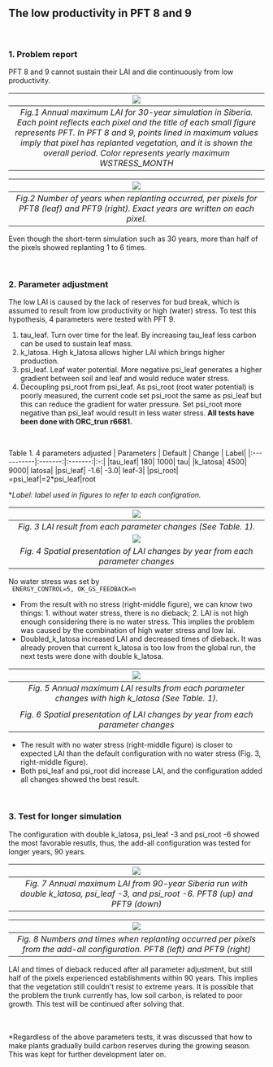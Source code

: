 ## The low productivity in PFT 8 and 9 

</br>

### 1. Problem report

PFT 8 and 9 cannot sustain their LAI and die continuously from low productivity. 

|![](default_LAI_Max.png)|
|:--:|
|*Fig.1 Annual maximum LAI for 30-year simulation in Siberia. Each point reflects each pixel and the title of each small figure represents PFT. In PFT 8 and 9, points lined in maximum values imply that pixel has replanted vegetation, and it is shown the overall period. Color represents yearly maximum WSTRESS_MONTH*|
 
|![](sibera.30yr.die.png)|
|:---:|
|*Fig.2 Number of years when replanting occurred, per pixels for PFT8 (leaf) and PFT9 (right). Exact years are written on each pixel.*|

Even though the short-term simulation such as 30 years, more than half of the pixels showed replanting 1 to 6 times.

</br>

### 2. Parameter adjustment

The low LAI is caused by the lack of reserves for bud break, which is assumed to result from low productivity or high (water) stress. To test this hypothesis, 4 parameters were tested with PFT 9.

1) tau_leaf. Turn over time for the leaf. By increasing tau_leaf less carbon can be used to sustain leaf mass.
2) k_latosa. High k_latosa allows higher LAI which brings higher production.
3) psi_leaf. Leaf water potential. More negative psi_leaf generates a higher gradient between soil and leaf and would reduce water stress. 
4) Decoupling psi_root from psi_leaf. As psi_root (root water potential) is poorly measured, the current code set psi_root the same as psi_leaf but this can reduce the gradient for water pressure. Set psi_root more negative than psi_leaf would result in less water stress. 
**All tests have been done with ORC_trun r6681.**
</br>

Table 1. 4 parameters adjusted 
| Parameters | Default | Change |  Label|
|:-----------|:-------:|:-------:|:-:|
|tau_leaf| 180| 1000| tau|
|k_latosa| 4500| 9000| latosa|
|psi_leaf| -1.6| -3.0| leaf-3|
|psi_root| =psi_leaf|=2*psi_leaf|root

**Label: label used in figures to refer to each configration.*

|![](lai.compare.default.png)|
|:--:|
|*Fig. 3 LAI result from each parameter changes (See Table. 1).*|
|![](default.configs.gif)|
|*Fig. 4 Spatial presentation of LAI changes by year from each parameter changes*|

No water stress was set by </br>
`` ENERGY_CONTROL=5, OK_GS_FEEDBACK=n``

* From the result with no stress (right-middle figure), we can know two things: 1. without water stress, there is no dieback; 2. LAI is not high enough considering there is no water stress. This implies the problem was caused by the combination of high water stress and low lai. 
* Doubled_k_latosa increased LAI and decreased times of dieback. It was already proven that current k_latosa is too low from the global run, the next tests were done with double k_latosa. 

|![](lai.compare.latosa.png)|
|:---:|
|*Fig. 5 Annual maximum LAI results from each parameter changes with high k_latosa (See Table. 1).*|
|[](latosa.configs.gif)|
|*Fig. 6 Spatial presentation of LAI changes by year from each parameter changes*|

* The result with no water stress (right-middle figure) is closer to expected LAI than the default configuration with no water stress (Fig. 3, right-middle figure). 
* Both psi_leaf and psi_root did increase LAI, and the configuration added all changes showed the best result. 
</br>

### 3. Test for longer simulation
The configuration with double k_latosa, psi_leaf -3 and psi_root -6 showed the most favorable resutls, thus, the add-all configuration was tested for longer years, 90 years.

|![](add_up_LAI_Max.png)|
|:--:|
|*Fig. 7 Annual maximum LAI from 90-year Siberia run with double k_latosa, psi_leaf -3, and psi_root -6. PFT8 (up) and PFT9 (down)*|

|![](sibera.param.90yr.die.png)|
|:--:|
|*Fig. 8 Numbers and times when replanting occurred per pixels from the add-all configuration. PFT8 (left) and PFT9 (right)*|

LAI and times of dieback reduced after all parameter adjustment, but still half of the pixels experienced establishments within 90 years. This implies that the vegetation still couldn't resist to extreme years. It is possible that the problem the trunk currently has, low soil carbon, is related to poor growth. This test will be continued after solving that. 

</br>
</br>
*Regardless of the above parameters tests, it was discussed that how to make plants gradually build carbon reserves during the growing season. This was kept for further development later on. 


